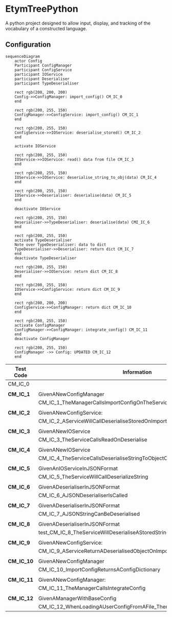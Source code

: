 <style>.mermaid svg { height: auto; }</style>

# EtymTreePython
A python project designed to allow input, display, and tracking of the vocabulary of a constructed language.

## Configuration
```mermaid
sequenceDiagram
    actor Config
    Participant ConfigManager
    participant ConfigService
    participant IOService
    participant Deserialiser
    participant TypeDeserialiser
    
    rect rgb(200, 200, 200)
    Config->>ConfigManager: import_config() CM_IC_0
    end

    rect rgb(200, 255, 150)
    ConfigManager->>ConfigService: import_config() CM_IC_1
    end

    rect rgb(200, 255, 150)
    ConfigService->>IOService: deserialise_stored() CM_IC_2
    end

    activate IOService
    
    rect rgb(200, 255, 150)
    IOService->>IOService: read() data from file CM_IC_3
    end
    
    rect rgb(200, 255, 150)
    IOService->>IOService: deserialise_string_to_obj(data) CM_IC_4
    end
    
    rect rgb(200, 255, 150)
    IOService->>Deserialiser: deserialise(data) CM_IC_5
    end
    
    deactivate IOService
    
    rect rgb(200, 255, 150)
    Deserialiser->>TypeDeserialiser: deserialise(data) CMI_IC_6
    end

    rect rgb(200, 255, 150)
    activate TypeDeserialiser
    Note over TypeDeserialiser: data to dict
    TypeDeserialiser->>Deserialiser: return dict CM_IC_7
    end
    deactivate TypeDeserialiser

    rect rgb(200, 255, 150)
    Deserialiser->>IOService: return dict CM_IC_8
    end

    rect rgb(200, 255, 150)
    IOService->>ConfigService: return dict CM_IC_9
    end

    rect rgb(200, 200, 200)
    ConfigService->>ConfigManager: return dict CM_IC_10
    end

    rect rgb(200, 255, 150)
    activate ConfigManager
    ConfigManager->>ConfigManager: integrate_config() CM_IC_11
    end
    deactivate ConfigManager
    
    rect rgb(200, 255, 150)
    ConfigManager ->> Config: UPDATED CM_IC_12
    end
```

| Test Code | Information |
|-|-|
| CM_IC_0 | 
| |
| **CM_IC_1** | GivenANewConfigManager
| | CM_IC_1_TheManagerCallsImportConfigOnTheService
| |
| **CM_IC_2** | GivenANewConfigService:
| | CM_IC_2_AServiceWillCallDeserialiseStoredOnImport
| |
| **CM_IC_3** | GivenANewIOService
| | CM_IC_3_TheServiceCallsReadOnDeserialise
| |
| **CM_IC_4** | GivenANewIOService
| | CM_IC_4_TheServiceCallsDeserialiseStringToObjectOnDeserialise 
| |
| **CM_IC_5** | GivenAnIOServiceInJSONFormat
| | CM_IC_5_TheServiceWillCallDeserializeString
| |
| **CM_IC_6** | GivenADeserialiserInJSONFormat
| | CM_IC_6_AJSONDeserialiserIsCalled
| |
| **CM_IC_7** | GivenADeserialiserInJSONFormat 
| | CM_IC_7_AJSONStringCanBeDeserialised |
| |
| **CM_IC_8** | GivenADeserialiserInJSONFormat 
| | test_CM_IC_8_TheServiceWillDeserialiseAStoredString
| |
| **CM_IC_9** | GivenANewConfigService:
| | CM_IC_9_AServiceReturnADeserialisedObjectOnImport
| |
| **CM_IC_10** | GivenANewConfigManager
| | CM_IC_10_ImportConfigReturnsAConfigDictionary
| |
| **CM_IC_11** | GivenANewConfigManager:
| | CM_IC_11_TheManagerCallsIntegrateConfig
| |
| **CM_IC_12** | GivenAManagerWithBaseConfig
| | CM_IC_12_WhenLoadingAUserConfigFromAFile_ThenBaseOptionsAreOverwritten
